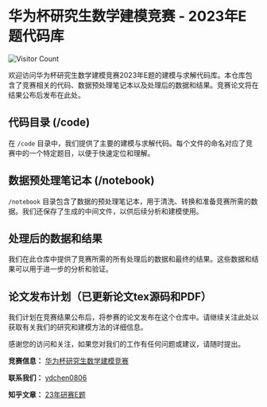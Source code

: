 # 华为杯研究生数学建模竞赛 - 2023年E题代码库

![Visitor Count](https://komarev.com/ghpvc/?username=ydchen0806&repo=23yansaiE)

欢迎访问华为杯研究生数学建模竞赛2023年E题的建模与求解代码库。本仓库包含了竞赛相关的代码、数据预处理笔记本以及处理后的数据和结果。竞赛论文将在结果公布后发布在此处。

## 代码目录 (/code)

在 `/code` 目录中，我们提供了主要的建模与求解代码。每个文件的命名对应了竞赛中的一个特定题目，以便于快速定位和理解。

## 数据预处理笔记本 (/notebook)

`/notebook` 目录包含了数据的预处理笔记本，用于清洗、转换和准备竞赛所需的数据。我们还保存了生成的中间文件，以供后续分析和建模使用。

## 处理后的数据和结果

我们在此仓库中提供了竞赛所需的所有处理后的数据和最终的结果。这些数据和结果可以用于进一步的分析和验证。

## 论文发布计划（已更新论文tex源码和PDF）

我们计划在竞赛结果公布后，将参赛的论文发布在这个仓库中。请继续关注此处以获取有关我们的研究和建模方法的详细信息。

感谢您的访问和关注，如果您对我们的工作有任何问题或建议，请随时提出。

**竞赛信息：** [华为杯研究生数学建模竞赛](https://cpipc.acge.org.cn/cw/hp/2c9088a5696cbf370169a3f8101510bd)

**联系我们：** [ydchen0806](https://github.com/ydchen0806)

**知乎文章：** [23年研赛E题](https://zhuanlan.zhihu.com/p/660464502)
